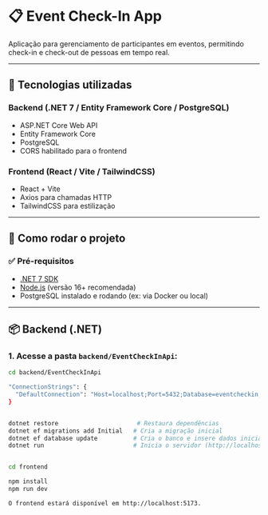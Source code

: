 # 📋 Event Check-In App

Aplicação para gerenciamento de participantes em eventos, permitindo check-in e check-out de pessoas em tempo real.

---

## 🔧 Tecnologias utilizadas

### Backend (.NET 7 / Entity Framework Core / PostgreSQL)

- ASP.NET Core Web API
- Entity Framework Core
- PostgreSQL
- CORS habilitado para o frontend

### Frontend (React / Vite / TailwindCSS)

- React + Vite
- Axios para chamadas HTTP
- TailwindCSS para estilização

---

## 🚀 Como rodar o projeto

### ✅ Pré-requisitos

- [.NET 7 SDK](https://dotnet.microsoft.com/en-us/download)
- [Node.js](https://nodejs.org/en/) (versão 16+ recomendada)
- PostgreSQL instalado e rodando (ex: via Docker ou local)

---

## 📦 Backend (.NET)

### 1. Acesse a pasta `backend/EventCheckInApi`:

```bash
cd backend/EventCheckInApi

"ConnectionStrings": {
  "DefaultConnection": "Host=localhost;Port=5432;Database=eventcheckin;Username=postgres;Password='sua_senha'"
}


dotnet restore                      # Restaura dependências
dotnet ef migrations add Initial   # Cria a migração inicial
dotnet ef database update          # Cria o banco e insere dados iniciais
dotnet run                         # Inicia o servidor (http://localhost:5201)


cd frontend

npm install
npm run dev

O frontend estará disponível em http://localhost:5173.

